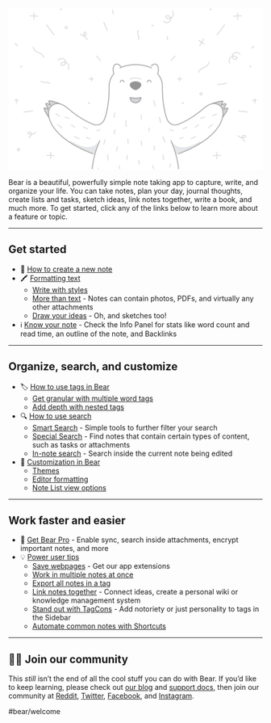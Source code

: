 ![Welcome - Illo 2.png](<./Welcome - Illo 2.png>)

Bear is a beautiful, powerfully simple note taking app to capture, write, and organize your life. You can take notes, plan your day, journal thoughts, create lists and tasks, sketch ideas, link notes together, write a book, and much more. To get started, click any of the links below to learn more about a feature or topic.

---
## Get started
* 📝 [How to create a new note](<./Get started with Bear.md>)
* 🖍️ [Formatting text](<./Get started with Bear.md>)
  * [Write with styles](<./Get started with Bear.md>)
  * [More than text](<./Get started with Bear.md>) - Notes can contain photos, PDFs, and virtually any other attachments
  * [Draw your ideas](<./Get started with Bear.md>) - Oh, and sketches too!
* ℹ️ [Know your note](<./Get started with Bear.md>) - Check the Info Panel for stats like word count and read time, an outline of the note, and Backlinks

----

## Organize, search, and customize
* 🏷️ [How to use tags in Bear](<./Organize, search, and customize in Bear.md>)
  * [Get granular with multiple word tags](<./Organize, search, and customize in Bear.md>)
  * [Add depth with nested tags](<./Organize, search, and customize in Bear.md>)
* 🔍 [How to use search](<./Organize, search, and customize in Bear.md>)
  * [Smart Search](<./Organize, search, and customize in Bear.md>) - Simple tools to further filter your search
  * [Special Search](<./Organize, search, and customize in Bear.md>) - Find notes that contain certain types of content, such as tasks or attachments
  * [In-note search](<./Organize, search, and customize in Bear.md>) - Search inside the current note being edited
* 🎨 [Customization in Bear](<./Organize, search, and customize in Bear.md>)
  * [Themes](<./Organize, search, and customize in Bear.md>)
  * [Editor formatting](<./Organize, search, and customize in Bear.md>)
  * [Note List view options](<./Organize, search, and customize in Bear.md>)

---

## Work faster and easier
* 🚀 [Get Bear Pro](<./Work faster and easier with Bear.md>) - Enable sync, search inside attachments, encrypt important notes, and more
* 💡 [Power user tips](<./Work faster and easier with Bear.md>)
  * [Save webpages](<./Work faster and easier with Bear.md>) - Get our app extensions
  * [Work in multiple notes at once](<./Work faster and easier with Bear.md>)
  * [Export all notes in a tag](<./Work faster and easier with Bear.md>)
  * [Link notes together](<./Work faster and easier with Bear.md>) - Connect ideas, create a personal wiki or knowledge management system
  * [Stand out with TagCons](<./Work faster and easier with Bear.md>) - Add notoriety or just personality to tags in the Sidebar
  * [Automate common notes with Shortcuts](<./Work faster and easier with Bear.md>)

---

## 🐻‍❄️ Join our community
This *still* isn’t the end of all the cool stuff you can do with Bear. If you’d like to keep learning, please check out [our blog](https://blog.bear.app) and [support docs](https://bear.app/faq/), then join our community at [Reddit](https://www.reddit.com/r/bearapp/), [Twitter](twitter.com/bearNotesApp), [Facebook](https://www.facebook.com/BearNotes), and [Instagram](https://www.instagram.com/bearnotesapp/).

#bear/welcome